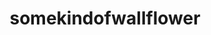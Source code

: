 ---
title: somekindofwallflower
github: https://github.com/somekindofwallflower
mode: dark
transition: 1s
score: 73.8
archetype:
- Little Bit of Everything
---
